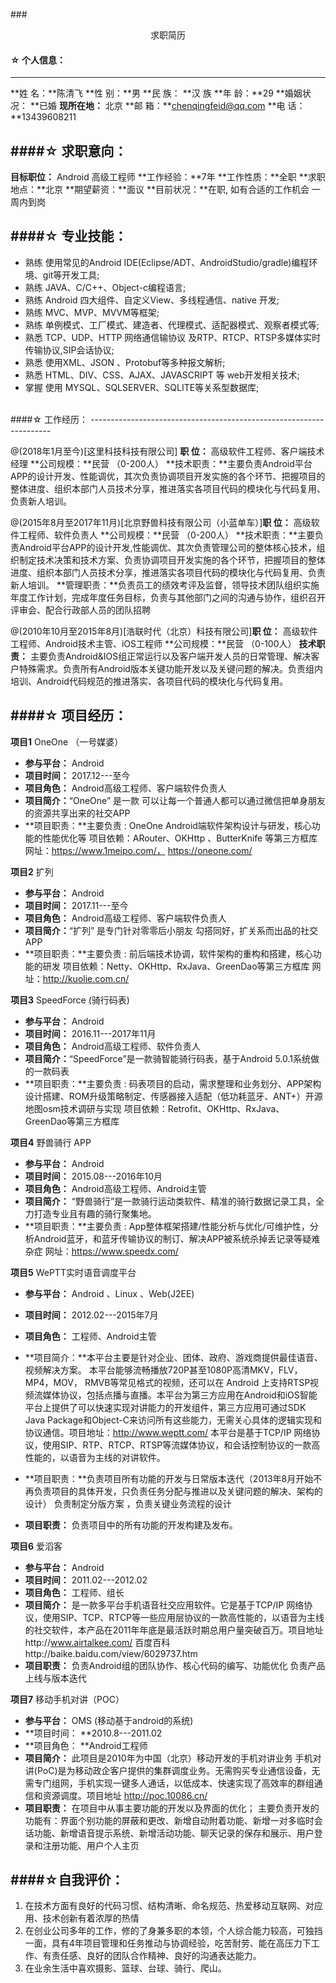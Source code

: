 ###<center> 求职简历</center >


#### ☆ 个人信息：
--------------------------------------------------------------------
 **姓    名：**陈清飞
 **性    别：**男
 **民    族： **汉    族
 **年    龄：**29
 **婚姻状况： **已婚
 **现所在地：** 北京
 **邮    箱：**chenqingfeid@qq.com
 **电    话：**13439608211

####☆ 求职意向：
-------------------------------------------------------------------
**目标职位：** Android 高级工程师
**工作经验：**7年
**工作性质：**全职
**求职地点：**北京
**期望薪资：**面议
**目前状况：**在职,  如有合适的工作机会 一周内到岗

####☆ 专业技能：
--------------------------------------------------------------------

* 熟练 使用常见的Android  IDE(Eclipse/ADT、AndroidStudio/gradle)编程环境、git等开发工具;
* 熟练 JAVA、C/C++、Object-c编程语言;
* 熟练   Android 四大组件、自定义View、多线程通信、native 开发;
* 熟练 MVC、MVP、MVVM等框架;
* 熟练	单例模式、工厂模式、建造者、代理模式、适配器模式、观察者模式等;
* 熟悉 TCP、UDP、HTTP 网络通信输协议 及RTP、RTCP、RTSP多媒体实时传输协议,SIP会话协议;
* 熟悉 使用XML、JSON 、Protobuf等多种报文解析;
* 熟悉 HTML、DIV、CSS、AJAX、JAVASCRIPT 等 web开发相关技术;
* 掌握 使用 MYSQL、SQLSERVER、SQLITE等关系型数据库;

<br>
####☆ 工作经历：
--------------------------------------------------------------------

@(2018年1月至今)[这里科技科技有限公司]
**职    位：** 高级软件工程师、客户端技术经理
**公司规模：**民营 （0-200人）
**技术职责：**主要负责Android平台APP的设计开发、性能调优，其次负责协调项目开发实施的各个环节、把握项目的整体进度、组织本部门人员技术分享，推进落实各项目代码的模块化与代码复用、负责新人培训。

 @(2015年8月至2017年11月)[北京野兽科技有限公司（小蓝单车）]**职    位：** 高级软件工程师、软件负责人
**公司规模：**民营 （0-200人）
**技术职责：**主要负责Android平台APP的设计开发,性能调优、其次负责管理公司的整体核心技术，组织制定技术决策和技术方案、负责协调项目开发实施的各个环节，把握项目的整体进度、组织本部门人员技术分享，推进落实各项目代码的模块化与代码复用、负责新人培训。
**管理职责：**负责员工的绩效考评及监督，领导技术团队组织实施年度工作计划，完成年度任务目标，负责与其他部门之间的沟通与协作，组织召开评审会、配合行政部人员的团队招聘

 @(2010年10月至2015年8月)[浩联时代（北京）科技有限公司]**职    位：** 高级软件工程师、Android技术主管、iOS工程师
**公司规模：**民营 （0-100人）
**技术职责：**  主要负责Android&IOS组正常运行以及客户端开发人员的日常管理、解决客户特殊需求。负责所有Android版本关键功能开发以及关键问题的解决。负责组内培训、Android代码规范的推进落实、各项目代码的模块化与代码复用。


####☆ 项目经历：
--------------------------------------------------------------------
**项目1**  OneOne （一号媒婆）
- **参与平台：** Android 
- **项目时间：** 2017.12---至今
- **项目角色：** Android高级工程师、客户端软件负责人
- **项目简介：**“OneOne”  是一款 可以让每一个普通人都可以通过微信把单身朋友的资源共享出来的社交APP
- **项目职责：**主要负责 : OneOne Android端软件架构设计与研发，核心功能的性能优化等
项目依赖：ARouter、OKHttp 、ButterKnife 等第三方框库
网址：https://www.1meipo.com/， https://oneone.com/


**项目2**  扩列
- **参与平台：** Android 
- **项目时间：** 2017.11---至今
- **项目角色：** Android高级工程师、客户端软件负责人
- **项目简介：**“扩列” 是专门针对零零后小朋友 勾搭同好，扩关系而出品的社交APP
- **项目职责：**主要负责 : 前后端技术协调，软件架构的重构和搭建，核心功能的研发
项目依赖：Netty、OKHttp、RxJava、GreenDao等第三方框库
网址：http://kuolie.com.cn/

**项目3**  SpeedForce (骑行码表)
- **参与平台：** Android 
- **项目时间：** 2016.11---2017年11月
- **项目角色：** Android高级工程师、软件负责人
- **项目简介：**“SpeedForce”是一款骑智能骑行码表，基于Android 5.0.1系统做的一款码表
- **项目职责：**主要负责 : 码表项目的启动，需求整理和业务划分、APP架构设计搭建、ROM升级策略制定、传感器接入适配（低功耗蓝牙、ANT+）开源地图osm技术调研与实现
项目依赖：Retrofit、OKHttp、RxJava、GreenDao等第三方框库


**项目4** 野兽骑行 APP
- **参与平台：** Android 
- **项目时间：** 2015.08---2016年10月
- **项目角色：** Android高级工程师、Android主管
- **项目简介：**
“野兽骑行”是一款骑行运动类软件、精准的骑行数据记录工具，全力打造专业且有趣的骑行聚集地。
- **项目职责：**主要负责 : App整体框架搭建/性能分析与优化/可维护性，分析Android蓝牙，和蓝牙传输协议的制订、解决APP被系统杀掉丢记录等疑难杂症
网址：https://www.speedx.com/

**项目5** WePTT实时语音调度平台
- **参与平台：** Android 、Linux 、Web(J2EE) 
- **项目时间：** 2012.02---2015年7月
- **项目角色：** 工程师、Android主管
- **项目简介：**本平台主要是针对企业、团体、政府、游戏商提供最佳语音、视频解决方案。
本平台能够流畅播放720P甚至1080P高清MKV，FLV，MP4，MOV， RMVB等常见格式的视频，还可以在 Android 上支持RTSP视频流媒体协议，包括点播与直播。本平台为第三方应用在Android和iOS智能平台上提供了可以快速实现对讲能力的开发组件，第三方应用可通过SDK Java Package和Object-C来访问所有这些能力，无需关心具体的逻辑实现和协议通信。项目地址：http://www.weptt.com/
 本平台是基于TCP/IP 网络协议，使用SIP、RTP、RTCP、RTSP等流媒体协议，和会话控制协议的一款高性能的，以语音为主线的对讲软件。
- **项目职责：**负责项目所有功能的开发与日常版本迭代（2013年8月开始不再负责项目的具体开发，只负责任务分配与推进以及关键问题的解决、架构的设计） 负责制定分版方案 ，负责关键业务流程的设计



- **项目职责：** 负责项目中的所有功能的开发构建及发布。

**项目6** 爱滔客
- **参与平台：** Android
- **项目时间：** 2011.02---2012.02
- **项目角色：** 工程师、组长
- **项目简介：**
是一款多平台手机语音社交应用软件。它是基于TCP/IP 网络协议，使用SIP、TCP、RTCP等一些应用层协议的一款高性能的，以语音为主线的社交软件，本产品在2011年年底是最活跃时期总用户量突破百万。项目地址http://www.airtalkee.com/ 百度百科http://baike.baidu.com/view/6029737.htm
- **项目职责：**
负责Android组的团队协作、核心代码的编写、功能优化
负责产品上线与版本迭代

**项目7** 移动手机对讲（POC）
- **参与平台：** OMS (移动基于android的系统)
- **项目时间： **2010.8---2011.02
- **项目角色： **Android工程师
- **项目简介：**
此项目是2010年为中国（北京）移动开发的手机对讲业务
手机对讲(PoC)是为移动政企客户提供的集群调度业务。无需购买专业通信设备，无需专门组网，手机实现一键多人通话，以低成本、快速实现了高效率的群组通信和资源调度。项目地址 http://poc.10086.cn/
- **项目职责：**
在项目中从事主要功能的开发以及界面的优化；
主要负责开发的功能有：界面个别功能的屏蔽和更改、新增自动附着功能、新增一对多临时会话功能、新增语音提示系统、新增活动功能、聊天记录的保存和展示、用户登录和注册功能、用户个人主页


####☆自我评价：
--------------------------------------------------------------------

1. 在技术方面有良好的代码习惯、结构清晰、命名规范、热爱移动互联网、对应用、技术创新有着浓厚的热情
2. 在创业公司多年的工作，修的了身兼多职的本领，个人综合能力较高，可独挡一面，具有4年项目管理和任务推动与协调经验，吃苦耐劳、能在高压力下工作、有责任感、良好的团队合作精神、良好的沟通表达能力。
3. 在业余生活中喜欢摄影、篮球、台球、骑行、爬山。


